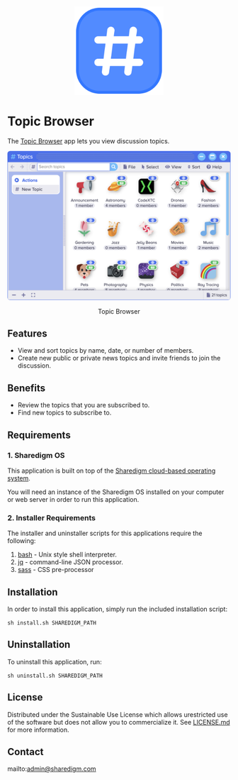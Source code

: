 <p align="center" style="text-align:center">
	<img src="images/icons/logo.svg" width="200">
</p>

# Topic Browser

The [Topic Browser](https://www.sharedigm.com/#apps/topic-browser) app lets you view discussion topics.

<p align="center" style="text-align:center">
	<img src="images/info/topic-browser.png" width="720" style="border-radius:6px" />
	<div align="center">Topic Browser</div>
</p>

## Features

- View and sort topics by name, date, or number of members.
- Create new public or private news topics and invite friends to join the discussion.

## Benefits

- Review the topics that you are subscribed to.
- Find new topics to subscribe to.

## Requirements

### 1. Sharedigm OS

This application is built on top of the [Sharedigm cloud-based operating system](https://github.com/Sharedigm/SharedigmOS).

You will need an instance of the Sharedigm OS installed on your computer or web server in order to run this application.

### 2. Installer Requirements

The installer and uninstaller scripts for this applications require the following:

1. [bash](https://en.wikipedia.org/wiki/Bash_(Unix_shell)) - Unix style shell interpreter. 
2. [jq](https://jqlang.github.io/jq/) - command-line JSON processor. 
2. [sass](https://sass-lang.com) - CSS pre-processor

## Installation

In order to install this application, simply run the included installation script:

```
sh install.sh SHAREDIGM_PATH
```

## Uninstallation

To uninstall this application, run:

```
sh uninstall.sh SHAREDIGM_PATH
```

<!-- LICENSE -->
## License

Distributed under the Sustainable Use License which allows urestricted use of the software but does not allow you to commercialize it. See [LICENSE.md](LICENSE.md) for more information.

<!-- CONTACT -->
## Contact

mailto:admin@sharedigm.com